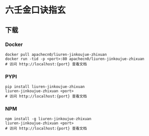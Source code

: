 # 六壬金口诀指玄

## 下载

### Docker

```
docker pull apachecn0/liuren-jinkoujue-zhixuan
docker run -tid -p <port>:80 apachecn0/liuren-jinkoujue-zhixuan
# 访问 http://localhost:{port} 查看文档
```

### PYPI

```
pip install liuren-jinkoujue-zhixuan
liuren-jinkoujue-zhixuan <port>
# 访问 http://localhost:{port} 查看文档
```

### NPM

```
npm install -g liuren-jinkoujue-zhixuan
liuren-jinkoujue-zhixuan <port>
# 访问 http://localhost:{port} 查看文档
```
